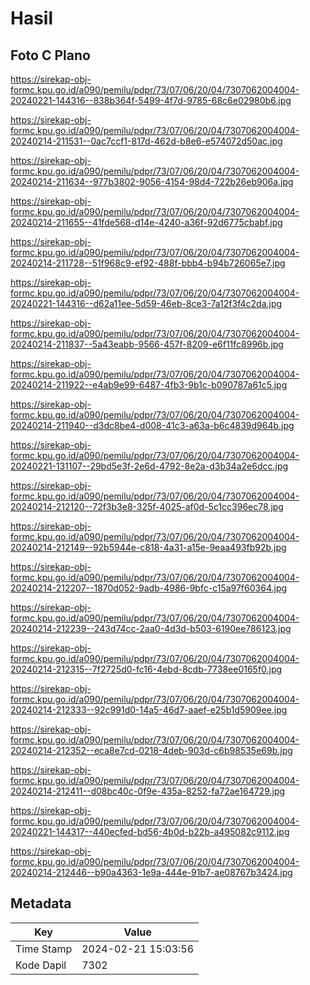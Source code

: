# Hasil

## Foto C Plano

https://sirekap-obj-formc.kpu.go.id/a090/pemilu/pdpr/73/07/06/20/04/7307062004004-20240221-144316--838b364f-5499-4f7d-9785-68c6e02980b6.jpg

https://sirekap-obj-formc.kpu.go.id/a090/pemilu/pdpr/73/07/06/20/04/7307062004004-20240214-211531--0ac7ccf1-817d-462d-b8e6-e574072d50ac.jpg

https://sirekap-obj-formc.kpu.go.id/a090/pemilu/pdpr/73/07/06/20/04/7307062004004-20240214-211634--977b3802-9056-4154-98d4-722b26eb906a.jpg

https://sirekap-obj-formc.kpu.go.id/a090/pemilu/pdpr/73/07/06/20/04/7307062004004-20240214-211655--41fde568-d14e-4240-a36f-92d6775cbabf.jpg

https://sirekap-obj-formc.kpu.go.id/a090/pemilu/pdpr/73/07/06/20/04/7307062004004-20240214-211728--51f968c9-ef92-488f-bbb4-b94b726065e7.jpg

https://sirekap-obj-formc.kpu.go.id/a090/pemilu/pdpr/73/07/06/20/04/7307062004004-20240221-144316--d62a11ee-5d59-46eb-8ce3-7a12f3f4c2da.jpg

https://sirekap-obj-formc.kpu.go.id/a090/pemilu/pdpr/73/07/06/20/04/7307062004004-20240214-211837--5a43eabb-9566-457f-8209-e6f11fc8996b.jpg

https://sirekap-obj-formc.kpu.go.id/a090/pemilu/pdpr/73/07/06/20/04/7307062004004-20240214-211922--e4ab9e99-6487-4fb3-9b1c-b090787a61c5.jpg

https://sirekap-obj-formc.kpu.go.id/a090/pemilu/pdpr/73/07/06/20/04/7307062004004-20240214-211940--d3dc8be4-d008-41c3-a63a-b6c4839d964b.jpg

https://sirekap-obj-formc.kpu.go.id/a090/pemilu/pdpr/73/07/06/20/04/7307062004004-20240221-131107--29bd5e3f-2e6d-4792-8e2a-d3b34a2e6dcc.jpg

https://sirekap-obj-formc.kpu.go.id/a090/pemilu/pdpr/73/07/06/20/04/7307062004004-20240214-212120--72f3b3e8-325f-4025-af0d-5c1cc396ec78.jpg

https://sirekap-obj-formc.kpu.go.id/a090/pemilu/pdpr/73/07/06/20/04/7307062004004-20240214-212149--92b5944e-c818-4a31-a15e-9eaa493fb92b.jpg

https://sirekap-obj-formc.kpu.go.id/a090/pemilu/pdpr/73/07/06/20/04/7307062004004-20240214-212207--1870d052-9adb-4986-9bfc-c15a97f60364.jpg

https://sirekap-obj-formc.kpu.go.id/a090/pemilu/pdpr/73/07/06/20/04/7307062004004-20240214-212239--243d74cc-2aa0-4d3d-b503-6190ee786123.jpg

https://sirekap-obj-formc.kpu.go.id/a090/pemilu/pdpr/73/07/06/20/04/7307062004004-20240214-212315--7f2725d0-fc16-4ebd-8cdb-7738ee0165f0.jpg

https://sirekap-obj-formc.kpu.go.id/a090/pemilu/pdpr/73/07/06/20/04/7307062004004-20240214-212333--92c991d0-14a5-46d7-aaef-e25b1d5909ee.jpg

https://sirekap-obj-formc.kpu.go.id/a090/pemilu/pdpr/73/07/06/20/04/7307062004004-20240214-212352--eca8e7cd-0218-4deb-903d-c6b98535e69b.jpg

https://sirekap-obj-formc.kpu.go.id/a090/pemilu/pdpr/73/07/06/20/04/7307062004004-20240214-212411--d08bc40c-0f9e-435a-8252-fa72ae164729.jpg

https://sirekap-obj-formc.kpu.go.id/a090/pemilu/pdpr/73/07/06/20/04/7307062004004-20240221-144317--440ecfed-bd56-4b0d-b22b-a495082c9112.jpg

https://sirekap-obj-formc.kpu.go.id/a090/pemilu/pdpr/73/07/06/20/04/7307062004004-20240214-212446--b90a4363-1e9a-444e-91b7-ae08767b3424.jpg


## Metadata

| Key        | Value               |
| ---------- | ------------------- |
| Time Stamp | 2024-02-21 15:03:56 |
| Kode Dapil | 7302                |



